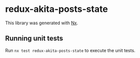 # redux-akita-posts-state

This library was generated with [Nx](https://nx.dev).

## Running unit tests

Run `nx test redux-akita-posts-state` to execute the unit tests.

